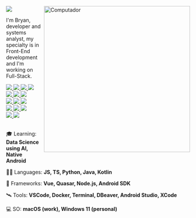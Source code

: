 <a href="https://github.com/bryandbernhardt">
    <img src="https://img.shields.io/static/v1?label=Overview&message=bryandbernhardt&color=6909FA&style=for-the-badge&logo=GitHub&labelColor=323330">
</a>
    
<img src="https://raw.githubusercontent.com/MicaelliMedeiros/micaellimedeiros/master/image/computer-illustration.png" min-width="400px" max-width="400px" width="400px" align="right" alt="Computador">

<p> 
  I'm Bryan, developer and systems analyst, my specialty is in Front-End development and I'm working on Full-Stack.
</p>

<a href="https://github.com/bryandbernhardt">
    <img src="https://img.shields.io/badge/Vue-323330?style=for-the-badge&logo=vue.js&logoColor=3EB480" />
    <img src="https://img.shields.io/badge/Quasar-323330?style=for-the-badge&logo=quasar&logoColor=16B7FB" />
    <img src="https://img.shields.io/badge/jest-323330?style=for-the-badge&logo=jest&logoColor=%23C21325" />
    <img src="https://img.shields.io/badge/Node.js-323330?style=for-the-badge&logo=node.js&logoColor=4AB04E" />
    <br />
    <img src="https://img.shields.io/badge/JavaScript-323330?style=for-the-badge&logo=javascript&logoColor=F7DF1E" />
    <img src="https://img.shields.io/badge/TypeScript-323330?style=for-the-badge&logo=typescript&logoColor=007ACB" />
    <img src="https://img.shields.io/badge/SASS-323330.svg?style=for-the-badge&logo=SASS&logoColor=hotpink" />
    <br />
    <img src="https://img.shields.io/badge/Docker-323330?style=for-the-badge&logo=docker&logoColor=0090E1" />
    <img src="https://img.shields.io/badge/Windows%2011-323330.svg?style=for-the-badge&logo=Windows%2011&logoColor=%230079d5" />
    <img src="https://img.shields.io/badge/Manjaro-323330?style=for-the-badge&logo=manjaro&logoColor=35BFA4" />
    <br />
    <img src="https://img.shields.io/badge/GIT-323330.svg?style=for-the-badge&logo=git&logoColor=F74E27" />
    <img src="https://img.shields.io/badge/NPM-323330.svg?style=for-the-badge&logo=npm&logoColor=%23CB3837" />
    <img src="https://img.shields.io/badge/yarn-323330.svg?style=for-the-badge&logo=yarn&logoColor=%232C8EBB" />
    <br />
    <img src="https://img.shields.io/badge/android-323330?style=for-the-badge&logo=android&logoColor=%3DDA84" />
    <img src="https://img.shields.io/badge/Kotlin-323330?style=for-the-badge&logo=kotlin&logoColor=7E53FE" />
</a>

<br />
<br />

<p>
  🎓 Learning: <strong>Data Science using AI, Native Android</strong>
</p>

<p>
  🧑‍🚀 Languages: <strong>JS, TS, Python, Java, Kotlin</strong>
</p>

<p>
  🚀 Frameworks: <strong>Vue, Quasar, Node.js, Android SDK</strong>
</p>

<p>
  🛰️ Tools: <strong>VSCode, Docker, Terminal, DBeaver, Android Studio, XCode</strong>
</p>

<p>
  💻 SO: <strong>macOS (work), Windows 11 (personal)</strong>
</p>
